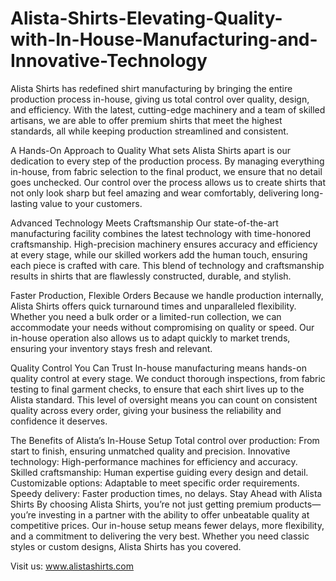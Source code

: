 # Alista-Shirts-Elevating-Quality-with-In-House-Manufacturing-and-Innovative-Technology
Alista Shirts has redefined shirt manufacturing by bringing the entire production process in-house, giving us total control over quality, design, and efficiency. With the latest, cutting-edge machinery and a team of skilled artisans, we are able to offer premium shirts that meet the highest standards, all while keeping production streamlined and consistent.

A Hands-On Approach to Quality
What sets Alista Shirts apart is our dedication to every step of the production process. By managing everything in-house, from fabric selection to the final product, we ensure that no detail goes unchecked. Our control over the process allows us to create shirts that not only look sharp but feel amazing and wear comfortably, delivering long-lasting value to your customers.

Advanced Technology Meets Craftsmanship
Our state-of-the-art manufacturing facility combines the latest technology with time-honored craftsmanship. High-precision machinery ensures accuracy and efficiency at every stage, while our skilled workers add the human touch, ensuring each piece is crafted with care. This blend of technology and craftsmanship results in shirts that are flawlessly constructed, durable, and stylish.

Faster Production, Flexible Orders
Because we handle production internally, Alista Shirts offers quick turnaround times and unparalleled flexibility. Whether you need a bulk order or a limited-run collection, we can accommodate your needs without compromising on quality or speed. Our in-house operation also allows us to adapt quickly to market trends, ensuring your inventory stays fresh and relevant.

Quality Control You Can Trust
In-house manufacturing means hands-on quality control at every stage. We conduct thorough inspections, from fabric testing to final garment checks, to ensure that each shirt lives up to the Alista standard. This level of oversight means you can count on consistent quality across every order, giving your business the reliability and confidence it deserves.

The Benefits of Alista’s In-House Setup
Total control over production: From start to finish, ensuring unmatched quality and precision.
Innovative technology: High-performance machines for efficiency and accuracy.
Skilled craftsmanship: Human expertise guiding every design and detail.
Customizable options: Adaptable to meet specific order requirements.
Speedy delivery: Faster production times, no delays.
Stay Ahead with Alista Shirts
By choosing Alista Shirts, you’re not just getting premium products—you’re investing in a partner with the ability to offer unbeatable quality at competitive prices. Our in-house setup means fewer delays, more flexibility, and a commitment to delivering the very best. Whether you need classic styles or custom designs, Alista Shirts has you covered.

Visit us: www.alistashirts.com
